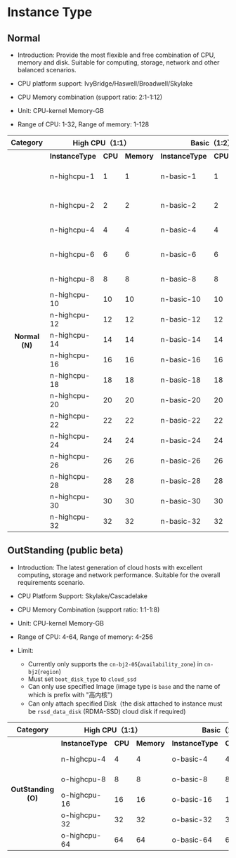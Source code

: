 # Instance Type

## Normal
- Introduction: Provide the most flexible and free combination of CPU, memory and disk. Suitable for computing, storage, network and other balanced scenarios.

- CPU platform support: IvyBridge/Haswell/Broadwell/Skylake

- CPU Memory combination (support ratio: 2:1-1:12)

- Unit: CPU-kernel Memory-GB

- Range of CPU: 1-32, Range of memory: 1-128

<table>
    <tr>
        <th colspan="1">Category</th>
        <th colspan="3">High CPU（1:1）</th>
        <th colspan="3"> Basic（1:2）</th>
        <th colspan="3"> Standard（1:4）</th>
        <th colspan="3"> High Memory（1:8）</th>
        <th colspan="3"> Customized（2:1-1:12）</th>
    </tr>
    <tr>
        <th rowspan="18">Normal (N) </th>
        <th>InstanceType</th>
        <th>CPU</th>
        <th>Memory</th>
        <th>InstanceType</th>
        <th>CPU</th>
        <th>Memory</th>
        <th>InstanceType</th>
        <th>CPU</th>
        <th>Memory</th>
        <th>InstanceType</th>
        <th>CPU</th>
        <th>Memory</th>
        <th>InstanceType</th>
        <th>CPU</th>
        <th>Memory</th>                        
    </tr>
    <tr>
        <td>n-highcpu-1</td>    
        <td>1</td>
        <td>1</td>    
        <td>n-basic-1</td>    
        <td>1</td>
        <td>2</td>
        <td>n-standard-1</td>    
        <td>1</td>
        <td>4</td> 
        <td>n-highmem-1</td>    
        <td>1</td>
        <td>8</td>
        <td>n-customized-2-1</td>    
        <td>2</td>
        <td>1</td>                      
    </tr>
    <tr>
        <td>n-highcpu-2</td>    
        <td>2</td>
        <td>2</td>    
        <td>n-basic-2</td>    
        <td>2</td>
        <td>4</td>
        <td>n-standard-2</td>    
        <td>2</td>
        <td>8</td> 
        <td>n-highmem-2</td>    
        <td>2</td>
        <td>16</td>
        <td>n-customized-1-3</td>    
        <td>1</td>
        <td>3</td>                       
    </tr>    
    <tr>
        <td>n-highcpu-4</td>    
        <td>4</td>
        <td>4</td>    
        <td>n-basic-4</td>    
        <td>4</td>
        <td>8</td>
        <td>n-standard-4</td>    
        <td>4</td>
        <td>16</td> 
        <td>n-highmem-4</td>    
        <td>4</td>
        <td>32</td> 
        <td>...</td>    
        <td>...</td>
        <td>...</td>                    
    </tr>
    <tr>
        <td>n-highcpu-6</td>    
        <td>6</td>
        <td>6</td>    
        <td>n-basic-6</td>    
        <td>6</td>
        <td>12</td>
        <td>n-standard-6</td>    
        <td>6</td>
        <td>24</td> 
        <td>n-highmem-6</td>    
        <td>6</td>
        <td>48</td>
        <td>n-customized-1-12</td>    
        <td>1</td>
        <td>12</td>                      
    </tr> 
    <tr>
        <td>n-highcpu-8</td>    
        <td>8</td>
        <td>8</td>    
        <td>n-basic-8</td>    
        <td>8</td>
        <td>16</td>
        <td>n-standard-8</td>    
        <td>8</td>
        <td>32</td> 
        <td>n-highmem-8</td>    
        <td>8</td>
        <td>64</td>                     
    </tr> 
    <tr>
        <td>n-highcpu-10</td>    
        <td>10</td>
        <td>10</td>    
        <td>n-basic-10</td>    
        <td>10</td>
        <td>20</td>
        <td>n-standard-10</td>    
        <td>10</td>
        <td>40</td> 
        <td>n-highmem-10</td>    
        <td>10</td>
        <td>80</td>                     
    </tr>   
    <tr>
        <td>n-highcpu-12</td>    
        <td>12</td>
        <td>12</td>    
        <td>n-basic-12</td>    
        <td>12</td>
        <td>24</td>
        <td>n-standard-12</td>    
        <td>12</td>
        <td>48</td> 
        <td>n-highmem-12</td>    
        <td>12</td>
        <td>96</td>                     
    </tr> 
    <tr>
        <td>n-highcpu-14</td>    
        <td>14</td>
        <td>14</td>    
        <td>n-basic-14</td>    
        <td>14</td>
        <td>28</td>
        <td>n-standard-14</td>    
        <td>14</td>
        <td>56</td> 
        <td>n-highmem-14</td>    
        <td>14</td>
        <td>112</td>                     
    </tr> 
    <tr>
        <td>n-highcpu-16</td>    
        <td>16</td>
        <td>16</td>    
        <td>n-basic-16</td>    
        <td>16</td>
        <td>32</td>
        <td>n-standard-16</td>    
        <td>16</td>
        <td>64</td> 
        <td>n-highmem-16</td>    
        <td>16</td>
        <td>128</td>                     
    </tr> 
    <tr>
        <td>n-highcpu-18</td>    
        <td>18</td>
        <td>18</td>    
        <td>n-basic-18</td>    
        <td>18</td>
        <td>36</td>
        <td>n-standard-18</td>    
        <td>18</td>
        <td>72</td>                    
    </tr> 
    <tr>
        <td>n-highcpu-20</td>    
        <td>20</td>
        <td>20</td>    
        <td>n-basic-20</td>    
        <td>20</td>
        <td>40</td>
        <td>n-standard-20</td>    
        <td>20</td>
        <td>80</td>                    
    </tr> 
    <tr>
        <td>n-highcpu-22</td>    
        <td>22</td>
        <td>22</td>    
        <td>n-basic-22</td>    
        <td>22</td>
        <td>44</td>
        <td>n-standard-22</td>    
        <td>22</td>
        <td>88</td>                    
    </tr> 
    <tr>
        <td>n-highcpu-24</td>    
        <td>24</td>
        <td>24</td>    
        <td>n-basic-24</td>    
        <td>24</td>
        <td>48</td>
        <td>n-standard-24</td>    
        <td>24</td>
        <td>96</td>                    
    </tr> 
    <tr>
        <td>n-highcpu-26</td>    
        <td>26</td>
        <td>26</td>    
        <td>n-basic-26</td>    
        <td>26</td>
        <td>52</td>
        <td>n-standard-26</td>    
        <td>26</td>
        <td>104</td>                    
    </tr> 
    <tr>
        <td>n-highcpu-28</td>    
        <td>28</td>
        <td>28</td>    
        <td>n-basic-28</td>    
        <td>28</td>
        <td>56</td>
        <td>n-standard-28</td>    
        <td>28</td>
        <td>112</td>                    
    </tr> 
    <tr>
        <td>n-highcpu-30</td>    
        <td>30</td>
        <td>30</td>    
        <td>n-basic-30</td>    
        <td>30</td>
        <td>60</td>
        <td>n-standard-30</td>    
        <td>30</td>
        <td>120</td>                    
    </tr> 
    <tr>
        <td>n-highcpu-32</td>    
        <td>32</td>
        <td>32</td>    
        <td>n-basic-32</td>    
        <td>32</td>
        <td>64</td>
        <td>n-standard-32</td>    
        <td>32</td>
        <td>128</td>                    
    </tr> 
</table>


## OutStanding (public beta)

- Introduction: The latest generation of cloud hosts with excellent computing, storage and network performance. Suitable for the overall requirements scenario.

- CPU Platform Support: Skylake/Cascadelake

- CPU Memory Combination (support ratio: 1:1-1:8)

- Unit: CPU-kernel Memory-GB

- Range of CPU: 4-64, Range of memory: 4-256

- Limit: 
    - Currently only supports the `cn-bj2-05`(`availability_zone`) in `cn-bj2`(`region`)
    - Must set `boot_disk_type` to `cloud_ssd`
    - Can only use specified Image (image type is `base` and the name of which is prefix with "高内核")
    - Can only attach specified Disk（the disk attached to instance must be `rssd_data_disk` (RDMA-SSD) cloud disk if required)
   

<table>
    <tr>
        <th colspan="1">Category</th>
        <th colspan="3">High CPU（1:1）</th>
        <th colspan="3"> Basic（1:2）</th>
        <th colspan="3"> Standard（1:4）</th>
        <th colspan="3"> High Memory（1:8）</th>
    </tr>
    <tr>
        <th rowspan="6">OutStanding (O) </th>
        <th>InstanceType</th>
        <th>CPU</th>
        <th>Memory</th>
        <th>InstanceType</th>
        <th>CPU</th>
        <th>Memory</th>
        <th>InstanceType</th>
        <th>CPU</th>
        <th>Memory</th>
        <th>InstanceType</th>
        <th>CPU</th>
        <th>Memory</th>                
    </tr>
    <tr>
        <td>n-highcpu-4</td>    
        <td>4</td>
        <td>4</td>    
        <td>o-basic-4</td>    
        <td>4</td>
        <td>8</td>
        <td>o-standard-4</td>    
        <td>4</td>
        <td>16</td> 
        <td>o-highmem-4</td>    
        <td>4</td>
        <td>32</td>                     
    </tr>
    <tr>
        <td>o-highcpu-8</td>    
        <td>8</td>
        <td>8</td>    
        <td>o-basic-8</td>    
        <td>8</td>
        <td>16</td>
        <td>o-standard-8</td>    
        <td>8</td>
        <td>32</td> 
        <td>o-highmem-8</td>    
        <td>8</td>
        <td>64</td>                     
    </tr> 
    <tr>
        <td>o-highcpu-16</td>    
        <td>16</td>
        <td>16</td>    
        <td>o-basic-16</td>    
        <td>16</td>
        <td>32</td>
        <td>o-standard-16</td>    
        <td>16</td>
        <td>64</td> 
        <td>o-highmem-16</td>    
        <td>16</td>
        <td>128</td>                     
    </tr> 
    <tr>
        <td>o-highcpu-32</td>    
        <td>32</td>
        <td>32</td>    
        <td>o-basic-32</td>    
        <td>32</td>
        <td>64</td>
        <td>o-standard-32</td>    
        <td>32</td>
        <td>128</td>                    
    </tr> 
    <tr>
        <td>o-highcpu-64</td>    
        <td>64</td>
        <td>64</td>    
        <td>o-basic-64</td>    
        <td>64</td>
        <td>128</td>
        <td>o-standard-64</td>    
        <td>64</td>
        <td>256</td>                    
    </tr> 
</table>
